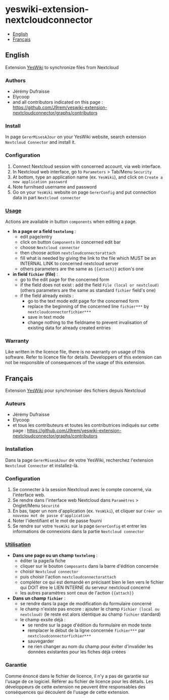 # yeswiki-extension-nextcloudconnector

 - [English](#english)
 - [Français](#français)

## English

Extension [YesWiki](https://yeswiki.net/) to synchronize files from Nextcloud

### Authors

 - Jérémy Dufraisse
 - Elycoop
 - and all contributors indicated on this page : <https://github.com/J9rem/yeswiki-extension-nextcloudconnector/graphs/contributors>

### Install

In page `GererMisesAJour` on your YesWiki website, search extension `Nextcloud Connector` and install it.

### Configuration

 1. Connect Nextcloud session with concerned account, via web interface.
 2. In Nextcloud web interface, go to `Parameters` > Tab/Menu `Security`
 3. At bottom, type an application name (ex. `YesWiki`), and click on `Create a new application password`
 4. Note furnihsed username and password
 5. Go on your `YesWiki` website on page `GererConfig` and put connection data in part `Nextcloud connector`

### [Usage](https://github.com/J9rem/yeswiki-extension-nextcloudconnector/blob/j9rem/docs/en/README.md)

Actions are available in button `components` when editing a page.
 - **In a page or a field `textelong`** :
   - edit page/entry
   - click on button `Components` in concerned edit bar
   - choose `Nextcloud connector`
   - then choose action `nextcloudconnectorattach`
   - fill what is needed by giving the link to the file which MUST be an INTERNAL LINK to concerned nextcloud server
   - others parameters are the same as `{{attach}}` action's one
 - **in field `fichier`  (file)** :
   - go to the edit page for the concerned form
   - if the field does not exist : add the field `File (local or nextcloud)` (others parameters are the same as standard `fichier` field's one)
   - if the field already exists :
     - go to the text mode edit page for the concerned form
     - replace the beginning of the concerned line `fichier***` by `nextcloudconnectorfichier***`
     - save in text mode
     - change nothing to the fieldname to prevent invalisation of existing data for already created entries

### Warranty

Like written in the licence file, there is no warranty on usage of this software. Refer to licence file for details.
Developpers of this extension can not be responsible of consequences of the usage of this extension.

## Français

Extension [YesWiki](https://yeswiki.net/) pour synchroniser des fichiers depuis Nextcloud

### Auteurs

 - Jérémy Dufraisse
 - Elycoop
 - et tous les contributeurs et toutes les contributrices indiqués sur cette page : <https://github.com/J9rem/yeswiki-extension-nextcloudconnector/graphs/contributors>

### Installation

Dans la page `GererMisesAJour` de votre YesWiki, recherchez l'extension `Nextcloud Connector` et installez-là.

### Configuration

 1. Se connecter à la session Nextcloud avec le compte concerné, via l'interface web.
 2. Se rendre dans l'interface web Nextcloud dans `Paramètres` > Onglet/Menu `Sécurité`
 3. En bas, taper un nom d'application (ex. `YesWiki`), et cliquer sur `Créer un nouveau mot de passe d'application`
 4. Noter l'identifiant et le mot de passe fourni
 5. Se rendre sur votre `YesWiki` sur la page `GererConfig` et entrer les informations de connexions dans la partie `Nextcloud connector`

### [Utilisation](https://github.com/J9rem/yeswiki-extension-nextcloudconnector/blob/j9rem/docs/fr/README.md)

 - **Dans une page ou un champ `textelong`** :
   - éditer la page/la fiche
   - cliquer sur le bouton `Composants` dans la barre d'édition concernée
   - choisir `Nextcloud connector`
   - puis choisir l'action `nextcloudconnectorattach`
   - compléter ce qui est demandé en précisant bien le lien vers le fichier qui DOIT être le LIEN INTERNE du serveur nextcloud concerné
   - les autres paramètres sont ceux de l'action `{{attach}}`
 - **Dans un champ `fichier`** :
   - se rendre dans la page de modification du formulaire concerné
   - le champ n'existe pas encore : ajouter le champ `Fichier (local ou nextcloud)` (le reste est alors identique au champ `fichier` standard)
   - le champ exsite déjà :
     - se rendre sur la page d'édition du formulaire en mode texte
     - remplacer le début de la ligne concernée `fichier***` par `nextcloudconnectorfichier***`
     - sauvegarder
     - ne rien changer au nom du champ pour éviter d'invalider les données existantes pour les fiches déjà créées

### Garantie

Comme énoncé dans le fichier de licence, il n'y a pas de garantie sur l'usage de ce logiciel. Référer au fichier de licence pour les détails.
Les développeurs de cette extension ne peuvent être responsables des conséquences qui découlent de l'usage de cette extension.